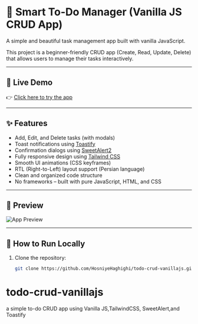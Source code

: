 # 📝 Smart To-Do Manager (Vanilla JS CRUD App)

A simple and beautiful task management app built with vanilla JavaScript.

This project is a beginner-friendly CRUD app (Create, Read, Update, Delete) that allows users to manage their tasks interactively.

---

## 🔗 Live Demo

👉 [Click here to try the app](https://hosniyehaghighi.github.io/todo-crud-vanillajs/)

---

## ✨ Features

- Add, Edit, and Delete tasks (with modals)
- Toast notifications using [Toastify](https://github.com/apvarun/toastify-js)
- Confirmation dialogs using [SweetAlert2](https://sweetalert2.github.io/)
- Fully responsive design using [Tailwind CSS](https://tailwindcss.com/)
- Smooth UI animations (CSS keyframes)
- RTL (Right-to-Left) layout support (Persian language)
- Clean and organized code structure
- No frameworks – built with pure JavaScript, HTML, and CSS

---

## 📸 Preview

![App Preview](./Animation.gif)

---

## 🚀 How to Run Locally

1. Clone the repository:
   ```bash
   git clone https://github.com/HosniyeHaghighi/todo-crud-vanillajs.git
# todo-crud-vanillajs
a simple to-do CRUD app using Vanilla JS,TailwindCSS, SweetAlert,and Toastify
